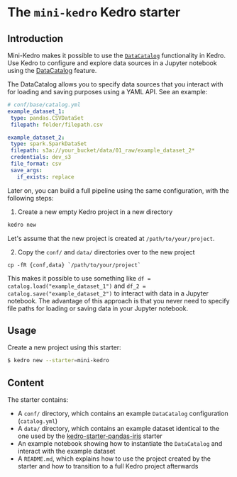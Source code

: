 # The `mini-kedro` Kedro starter

## Introduction

Mini-Kedro makes it possible to use the [`DataCatalog`](https://kedro.readthedocs.io/en/stable/05_data/01_data_catalog.html) functionality in Kedro.
Use Kedro to configure and explore data sources in a Jupyter notebook using the [DataCatalog](https://kedro.readthedocs.io/en/stable/05_data/01_data_catalog.html) feature.

The DataCatalog allows you to specify data sources that you interact with for loading and saving purposes using a YAML API. See an example:

 ```yaml
# conf/base/catalog.yml
example_dataset_1:
  type: pandas.CSVDataSet
  filepath: folder/filepath.csv

example_dataset_2:
  type: spark.SparkDataSet
  filepath: s3a://your_bucket/data/01_raw/example_dataset_2*
  credentials: dev_s3
  file_format: csv
  save_args:
    if_exists: replace
```

Later on, you can build a full pipeline using the same configuration, with the following steps:

1. Create a new empty Kedro project in a new directory

```bash
kedro new
```

Let's assume that the new project is created at `/path/to/your/project`.

2. Copy the `conf/` and `data/` directories over to the new project

```
cp -fR {conf,data} `/path/to/your/project`
```

This makes it possible to use something like `df = catalog.load("example_dataset_1")` and `df_2 = catalog.save("example_dataset_2")` to interact with data in a Jupyter notebook.
The advantage of this approach is that you never need to specify file paths for loading or saving data in your Jupyter notebook.

## Usage

Create a new project using this starter:

```bash
$ kedro new --starter=mini-kedro
```

## Content

The starter contains:

* A `conf/` directory, which contains an example `DataCatalog` configuration (`catalog.yml`)
* A `data/` directory, which contains an example dataset identical to the one used by the [kedro-starter-pandas-iris](https://github.com/kedro-org/kedro-starter-pandas-iris) starter
* An example notebook showing how to instantiate the `DataCatalog` and interact with the example dataset
* A `README.md`, which explains how to use the project created by the starter and how to transition to a full Kedro project afterwards
